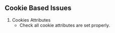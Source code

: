 ## Cookie Based Issues

1. Cookies Attributes </br>
   * Check all cookie attributes are set properly.
